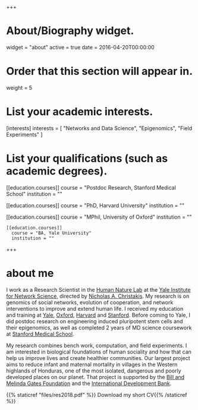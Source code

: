 

+++
# About/Biography widget.
widget = "about"
active = true
date = 2016-04-20T00:00:00

# Order that this section will appear in.
weight = 5

# List your academic interests.
[interests]
  interests = [
    "Networks and Data Science",
    "Epigenomics",
    "Field Experiments"
  ]

# List your qualifications (such as academic degrees).
[[education.courses]]
  course = "Postdoc Research, Stanford Medical School"
  institution = ""


[[education.courses]]
  course = "PhD, Harvard University"
  institution = ""

  [[education.courses]]
    course = "MPhil, University of Oxford"
    institution = ""

    [[education.courses]]
      course = "BA, Yale University"
      institution = ""

+++

# about me

I work as a Research Scientist in the [Human Nature Lab](https://humannaturelab.net) at the [Yale Institute for Network Science](https://yins.yale.edu), directed by [Nicholas A. Christakis](https://nicholaschristakis.net). My research is on genomics of social networks, evolution of cooperation, and network interventions to improve and extend human life. I received my education and training at [Yale](https://yale.edu), [Oxford](http://ox.ac.uk), [Harvard](https://harvard.edu) and [Stanford](https://stanford.edu). Before coming to Yale, I did postdoc research on engineering induced pluripotent stem cells and their epigenomics, as well as completed 2 years of MD science coursework at [Stanford Medical School](https://med.stanford.edu).

My research combines bench work, computation, and field experiments. I am interested in biological foundations of human sociality and how that can help us improve lives and create healthier communities. Our largest project aims to reduce infant and maternal mortality in villages in the Western highlands of Honduras, one of the most isolated, dangerous and poorly developed places on our planet. That project is supported by the [Bill and Melinda Gates Foundation](https://www.gatesfoundation.org/) and the [International Development Bank](https://www.iadb.org/en).


{{% staticref "files/res2018.pdf" %}}<i class="fa fa-download"></i> Download my short CV{{% /staticref %}}
